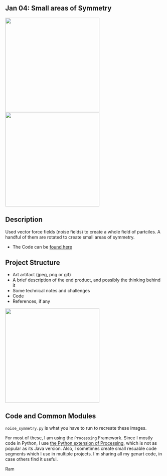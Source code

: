 
## Jan 04: Small areas of Symmetry

<img src="images/noise_symm_4209.png" width="300">  
<img src="images/noise_symm_2960.png" width="300">

## Description

Used vector force fields (noise fields) to create a whole field of partciles. A handful of them are rotated to create small areas of symmetry.

- The Code can be [found here](.)


## Project Structure

- Art artifact (jpeg, png or gif)
- A brief description of the end product, and possibly the thinking behind it
- Some technical notes and challenges
- Code
- References, if any

<img src="images/noise_symm_7041.png" width="300">

## Code and Common Modules
`noise_symmetry.py` is what you have to run to recreate these images.

For most of these, I am using the `Processing` Framework. Since I mostly code in Python, I use [the Python extension of Processing](https://py.processing.org/reference/), which is not as popular as its Java version. Also, I sometimes create small resuable code segments
which I use in multiple projects. I'm sharing all my genart code, in case others find it useful.

Ram